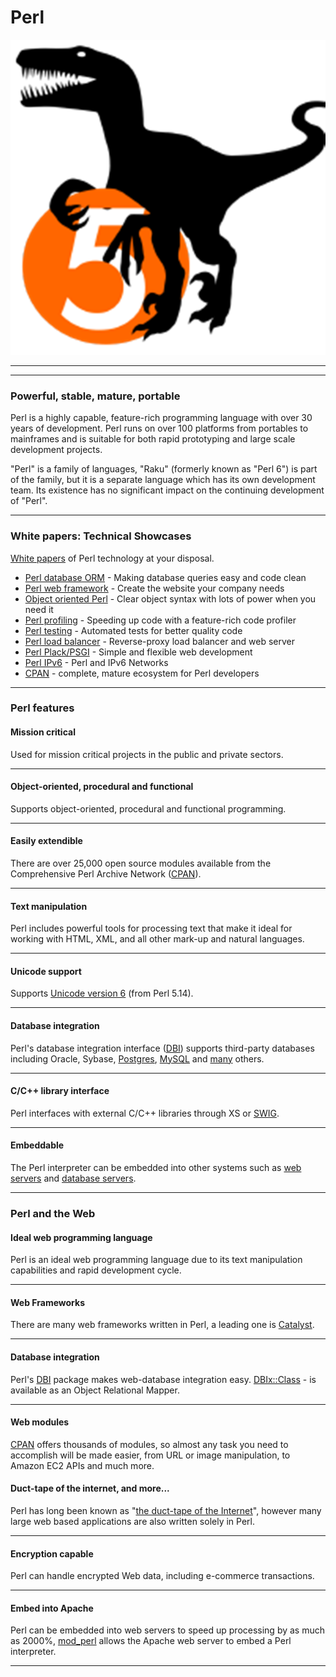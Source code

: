 # Perl

![Perl](Perl.png)

---

---

### Powerful, stable, mature, portable

Perl is a highly capable, feature-rich programming language with over 30 years of development. Perl runs on over 100 platforms from portables to mainframes and is suitable for both rapid prototyping and large scale development projects.

"Perl" is a family of languages, "Raku" (formerly known as "Perl 6") is part of the family, but it is a separate language which has its own development team. Its existence has no significant impact on the continuing development of "Perl".

---

### White papers: Technical Showcases

[White papers](https://www.perl.org/about/whitepapers/) of Perl technology at your disposal.

-   [Perl database ORM](https://www.perl.org/about/whitepapers/perl-database-orm.html) - Making database queries easy and code clean
-   [Perl web framework](https://www.perl.org/about/whitepapers/perl-webframework.html) - Create the website your company needs
-   [Object oriented Perl](https://www.perl.org/about/whitepapers/perl-object-oriented.html) - Clear object syntax with lots of power when you need it
-   [Perl profiling](https://www.perl.org/about/whitepapers/perl-profiling.html) - Speeding up code with a feature-rich code profiler
-   [Perl testing](https://www.perl.org/about/whitepapers/perl-testing.html) - Automated tests for better quality code
-   [Perl load balancer](https://www.perl.org/about/whitepapers/perl-loadbalancer.html) - Reverse-proxy load balancer and web server
-   [Perl Plack/PSGI](https://www.perl.org/about/whitepapers/perl-plack.html) - Simple and flexible web development
-   [Perl IPv6](https://www.perl.org/about/whitepapers/perl-ipv6.html) - Perl and IPv6 Networks
-   [CPAN](https://www.perl.org/about/whitepapers/perl-cpan.html) - complete, mature ecosystem for Perl developers

---

### Perl features

#### Mission critical

Used for mission critical projects in the public and private sectors.

---

#### Object-oriented, procedural and functional

Supports object-oriented, procedural and functional programming.

---

#### Easily extendible

There are over 25,000 open source modules available from the Comprehensive Perl Archive Network ([CPAN](http://cpan.perl.org/)).

---

#### Text manipulation

Perl includes powerful tools for processing text that make it ideal for working with HTML, XML, and all other mark-up and natural languages.

---

#### Unicode support

Supports [Unicode version 6](http://www.unicode.org/) (from Perl 5.14).

---

#### Database integration

Perl's database integration interface ([DBI](http://dbi.perl.org/)) supports third-party databases including Oracle, Sybase, [Postgres](http://www.postgresql.org/), [MySQL](http://www.mysql.com/) and [many](https://metacpan.org/search?q=DBD%3A%3A) others.

---

#### C/C++ library interface

Perl interfaces with external C/C++ libraries through XS or [SWIG](http://www.swig.org/).

---

#### Embeddable

The Perl interpreter can be embedded into other systems such as [web servers](http://perl.apache.org/) and [database servers](http://www.postgresql.org/docs/8.4/interactive/plperl.html).

---

### Perl and the Web

#### Ideal web programming language

Perl is an ideal web programming language due to its text manipulation capabilities and rapid development cycle.

---

#### Web Frameworks

There are many web frameworks written in Perl, a leading one is [Catalyst](http://www.catalystframework.org/).

---

#### Database integration

Perl's [DBI](http://dbi.perl.org/) package makes web-database integration easy. [DBIx::Class](https://metacpan.org/module/DBIx::Class) - is available as an Object Relational Mapper.

---

#### Web modules

[CPAN](http://www.cpan.org/) offers thousands of modules, so almost any task you need to accomplish will be made easier, from URL or image manipulation, to Amazon EC2 APIs and much more.

#### Duct-tape of the internet, and more...

Perl has long been known as "[the duct-tape of the Internet](http://www.google.com/search?q=the%20duct-tape%20of%20the%20Internet)", however many large web based applications are also written solely in Perl.

---

#### Encryption capable

Perl can handle encrypted Web data, including e-commerce transactions.

---

#### Embed into Apache

Perl can be embedded into web servers to speed up processing by as much as 2000%, [mod_perl](http://perl.apache.org/) allows the Apache web server to embed a Perl interpreter.

---
